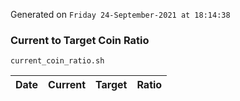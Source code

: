 Generated on `Friday 24-September-2021 at 18:14:38`

### Current to Target Coin Ratio
`current_coin_ratio.sh`

Date|Current|Target|Ratio
---|---|---|---
